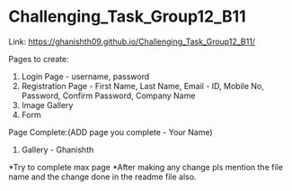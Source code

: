 # Challenging_Task_Group12_B11

Link: https://ghanishth09.github.io/Challenging_Task_Group12_B11/

Pages to create:
  1. Login Page - username, password
  2. Registration Page - First Name, Last Name, Email - ID, Mobile No, Password, Confirm Password, Company Name
  3. Image Gallery
  4. Form
  
  
Page Complete:(ADD page you complete - Your Name)
  1. Gallery - Ghanishth
  
 
*Try to complete max page
*After making any change pls mention the file name and the change done in the readme file also.

